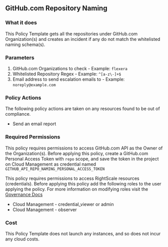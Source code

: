 ## GitHub.com Repository Naming

### What it does

This Policy Template gets all the repositories under GitHub.com Organization(s) and creates an incident if any do not match the whitelisted naming schema(s).

### Parameters
1. GitHub.com Organizations to check - Example: `flexera`
2. Whitelisted Repository Regex - Example: `^[a-z\-]+$`
3. Email address to send escalation emails to - Example: `noreply@example.com`


### Policy Actions

The following policy actions are taken on any resources found to be out of compliance.

- Send an email report


### Required Permissions

This policy requires permissions to access GitHub.com API as the Owner of the Organization(s).  Before applying this policy, create a GitHub.com Personal Access Token with `repo` scope, and save the token in the project on Cloud Management as credential named `GITHUB_API_REPO_NAMING_PERSONAL_ACCESS_TOKEN`

This policy requires permissions to access RightScale resources (credentials). Before applying this policy add the following roles to the user applying the policy.  For more information on modifying roles visit the [Governance Docs](https://docs.rightscale.com/cm/ref/user_roles.html)

- Cloud Management - credential_viewer or admin
- Cloud Management - observer


### Cost

This Policy Template does not launch any instances, and so does not incur any cloud costs.
